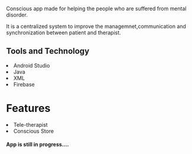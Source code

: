 <p>Conscious app made for helping the people who are suffered from mental disorder.</p>
<p>It is a centralized system to improve the managemnet,communication and synchronization between patient and therapist.</p>
<h2>Tools and Technology</h2>
<li>Android Studio</li>
<li>Java</li>
<li>XML</li>
<li>Firebase
<h1>Features</h1>
<li>
Tele-therapist
</li>
<li>Conscious Store

<h4>App is still in progress....</h4>
